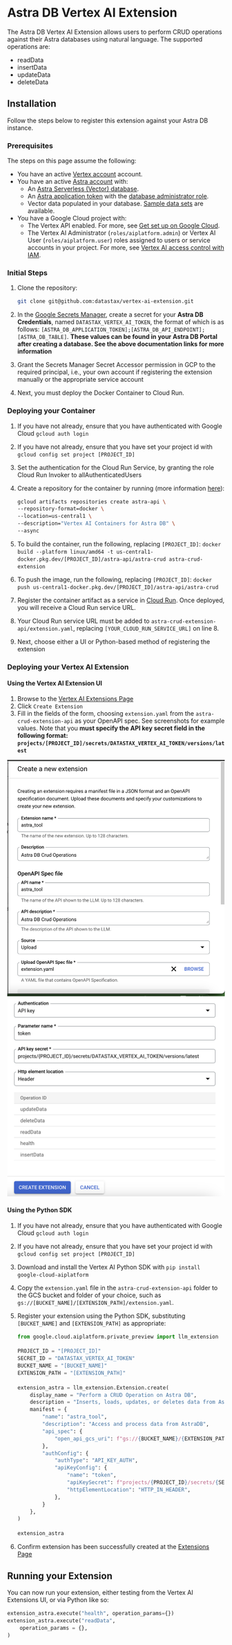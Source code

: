 # Astra DB Vertex AI Extension

The Astra DB Vertex AI Extension allows users to perform CRUD operations against their Astra databases using natural language. The supported operations are:

- readData
- insertData
- updateData
- deleteData

## Installation

Follow the steps below to register this extension against your Astra DB instance.

### Prerequisites

The steps on this page assume the following:

- You have an active [Vertex account](https://cloud.google.com/vertex-ai/) account.
- You have an active [Astra account](https://astra.datastax.com/signup) with:
  - An [Astra Serverless (Vector) database](https://docs.datastax.com/en/astra/astra-db-vector/databases/create-database.html#create-vector-database).
  - An [Astra application token](https://docs.datastax.com/en/astra/astra-db-vector/administration/manage-application-tokens.html) with the [database administrator role](https://docs.datastax.com/en/astra/astra-db-vector/administration/manage-database-access.html).
  - Vector data populated in your database. [Sample data sets](https://docs.datastax.com/en/astra/astra-db-vector/databases/load-data.html#load-sample-vector-data) are available.
- You have a Google Cloud project with:
  - The Vertex API enabled. For more, see [Get set up on Google Cloud](https://cloud.google.com/vertex-ai/docs/start/cloud-environment).
  - The Vertex AI Administrator (`roles/aiplatform.admin`) or Vertex AI User (`roles/aiplatform.user`) roles assigned to users or service accounts in your project. For more, see [Vertex AI access control with IAM](https://cloud.google.com/vertex-ai/docs/general/access-control).

### Initial Steps

1. Clone the repository:

    ```bash
    git clone git@github.com:datastax/vertex-ai-extension.git
    ```

2. In the [Google Secrets Manager](https://console.cloud.google.com/security/secret-manager), create a secret for your **Astra DB Credentials**, named `DATASTAX_VERTEX_AI_TOKEN`, the format of which is as follows: `[ASTRA_DB_APPLICATION_TOKEN];[ASTRA_DB_API_ENDPOINT];[ASTRA_DB_TABLE]`. **These values can be found in your Astra DB Portal after creating a database. See the above documentation links for more information**
3. Grant the Secrets Manager Secret Accessor permission in GCP to the required principal, i.e., your own account if registering the extension manually or the appropriate service account
4. Next, you must deploy the Docker Container to Cloud Run.

### Deploying your Container

1. If you have not already, ensure that you have authenticated with Google Cloud `gcloud auth login`
2. If you have not already, ensure that you have set your project id with `gcloud config set project [PROJECT_ID]`
3. Set the authentication for the Cloud Run Service, by granting the role Cloud Run Invoker to allAuthenticatedUsers
4. Create a repository for the container by running (more information [here](https://cloud.google.com/artifact-registry/docs/repositories/create-repos#create-gcloud)):

    ```bash
    gcloud artifacts repositories create astra-api \
    --repository-format=docker \
    --location=us-central1 \
    --description="Vertex AI Containers for Astra DB" \
    --async
    ```

5. To build the container, run the following, replacing `[PROJECT_ID]`: `docker build --platform linux/amd64 -t us-central1-docker.pkg.dev/[PROJECT_ID]/astra-api/astra-crud astra-crud-extension`
6. To push the image, run the following, replacing `[PROJECT_ID]`: `docker push us-central1-docker.pkg.dev/[PROJECT_ID]/astra-api/astra-crud`
7. Register the container artifact as a service in [Cloud Run](https://console.cloud.google.com/run/create). Once deployed, you will receive a Cloud Run service URL.
8. Your Cloud Run service URL must be added to `astra-crud-extension-api/extension.yaml`, replacing `[YOUR_CLOUD_RUN_SERVICE_URL]` on line 8.
9. Next, choose either a UI or Python-based method of registering the extension

### Deploying your Vertex AI Extension

#### Using the Vertex AI Extension UI

1. Browse to the [Vertex AI Extensions Page](https://console.cloud.google.com/vertex-ai/extensions)
2. Click `Create Extension`
3. Fill in the fields of the form, choosing `extension.yaml` from the `astra-crud-extension-api` as your OpenAPI spec. See screenshots for example values. Note that you **must specify the API key secret field in the following format: `projects/[PROJECT_ID]/secrets/DATASTAX_VERTEX_AI_TOKEN/versions/latest`**

![Example of Registering Astra Extension](images/vertexai1.png)
![Example of Registering Astra Extension](images/vertexai2.png)

#### Using the Python SDK

1. If you have not already, ensure that you have authenticated with Google Cloud `gcloud auth login`
2. If you have not already, ensure that you have set your project id with `gcloud config set project [PROJECT_ID]`
3. Download and install the Vertex AI Python SDK with `pip install google-cloud-aiplatform`
4. Copy the `extension.yaml` file in the `astra-crud-extension-api` folder to the GCS bucket and folder of your choice, such as `gs://[BUCKET_NAME]/[EXTENSION_PATH]/extension.yaml`.
5. Register your extension using the Python SDK, substituting `[BUCKET_NAME]` and `[EXTENSION_PATH]` as appropriate:

    ```python
    from google.cloud.aiplatform.private_preview import llm_extension
  
    PROJECT_ID = "[PROJECT_ID]"
    SECRET_ID = "DATASTAX_VERTEX_AI_TOKEN"
    BUCKET_NAME = "[BUCKET_NAME]"
    EXTENSION_PATH = "[EXTENSION_PATH]"
    
    extension_astra = llm_extension.Extension.create(
        display_name = "Perform a CRUD Operation on Astra DB",
        description = "Inserts, loads, updates, or deletes data from Astra DB and returns it to the user",
        manifest = {
            "name": "astra_tool",
            "description": "Access and process data from AstraDB",
            "api_spec": {
                "open_api_gcs_uri": f"gs://{BUCKET_NAME}/{EXTENSION_PATH}/extension.yaml"
            },
            "authConfig": {
                "authType": "API_KEY_AUTH",
                "apiKeyConfig": {
                    "name": "token",
                    "apiKeySecret": f"projects/{PROJECT_ID}/secrets/{SECRET_ID}/versions/1",
                    "httpElementLocation": "HTTP_IN_HEADER",
                },
            }
        },
    )
    
    extension_astra
    ```

6. Confirm extension has been successfully created at the [Extensions Page](https://console.cloud.google.com/vertex-ai/extensions)

## Running your Extension

You can now run your extension, either testing from the Vertex AI Extensions UI, or via Python like so:

```python
extension_astra.execute("health", operation_params={})
extension_astra.execute("readData",
    operation_params = {},
)
```
